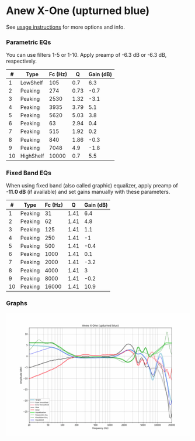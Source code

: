 # Anew X-One (upturned blue)
See [usage instructions](https://github.com/jaakkopasanen/AutoEq#usage) for more options and info.

### Parametric EQs
You can use filters 1-5 or 1-10. Apply preamp of -6.3 dB or -6.3 dB, respectively.

|   # | Type      |   Fc (Hz) |    Q |   Gain (dB) |
|-----|-----------|-----------|------|-------------|
|   1 | LowShelf  |       105 | 0.7  |         6.3 |
|   2 | Peaking   |       274 | 0.73 |        -0.7 |
|   3 | Peaking   |      2530 | 1.32 |        -3.1 |
|   4 | Peaking   |      3935 | 3.79 |         5.1 |
|   5 | Peaking   |      5620 | 5.03 |         3.8 |
|   6 | Peaking   |        63 | 2.94 |         0.4 |
|   7 | Peaking   |       515 | 1.92 |         0.2 |
|   8 | Peaking   |       840 | 1.86 |        -0.3 |
|   9 | Peaking   |      7048 | 4.9  |        -1.8 |
|  10 | HighShelf |     10000 | 0.7  |         5.5 |

### Fixed Band EQs
When using fixed band (also called graphic) equalizer, apply preamp of **-11.0 dB** (if available) and set gains manually with these parameters.

|   # | Type    |   Fc (Hz) |    Q |   Gain (dB) |
|-----|---------|-----------|------|-------------|
|   1 | Peaking |        31 | 1.41 |         6.4 |
|   2 | Peaking |        62 | 1.41 |         4.8 |
|   3 | Peaking |       125 | 1.41 |         1.1 |
|   4 | Peaking |       250 | 1.41 |        -1   |
|   5 | Peaking |       500 | 1.41 |        -0.4 |
|   6 | Peaking |      1000 | 1.41 |         0.1 |
|   7 | Peaking |      2000 | 1.41 |        -3.2 |
|   8 | Peaking |      4000 | 1.41 |         3   |
|   9 | Peaking |      8000 | 1.41 |        -0.2 |
|  10 | Peaking |     16000 | 1.41 |        10.9 |

### Graphs
![](./Anew%20X-One%20(upturned%20blue).png)
